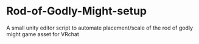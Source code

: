 # Rod-of-Godly-Might-setup
A small unity editor script to automate placement/scale of the rod of godly might game asset for VRchat
